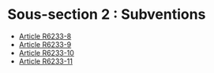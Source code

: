 # Sous-section 2 : Subventions

* [Article R6233-8](./LEGIARTI000018523757.md)
* [Article R6233-9](./LEGIARTI000018523755.md)
* [Article R6233-10](./LEGIARTI000018523753.md)
* [Article R6233-11](./LEGIARTI000018523751.md)
